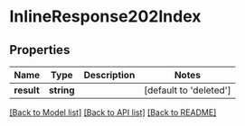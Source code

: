 # InlineResponse202Index

## Properties
Name | Type | Description | Notes
------------ | ------------- | ------------- | -------------
**result** | **string** |  | [default to 'deleted']

[[Back to Model list]](../README.md#documentation-for-models) [[Back to API list]](../README.md#documentation-for-api-endpoints) [[Back to README]](../README.md)


